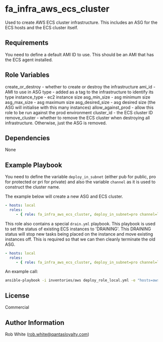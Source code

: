 # fa_infra_aws_ecs_cluster

Used to create AWS ECS cluster infrastructure. This includes an ASG for the ECS hosts and the ECS cluster itself.

## Requirements

You need to define a default AMI ID to use. This should be an AMI that has the ECS agent installed.

## Role Variables

create_or_destroy - whether to create or destroy the infrastructure
ami_id - AMI to use in ASG
type - added as a tag to the infrastructure to identify its type
instance_type - ec2 instance size
asg_min_size - asg minimum size
asg_max_size - asg maximum size
asg_desired_size - asg desired size (the ASG will initialise with this many instances)
allow_against_prod - allow this role to be run against the prod environment
cluster_id - the ECS cluster ID
remove_cluster - whether to remove the ECS cluster when destroying all infrastructure. Otherwise, just the ASG is removed.

## Dependencies

None

## Example Playbook

You need to define the variable `deploy_in_subnet` (either pub for public, pro for protected or pri for private) and also
the variable `channel` as it is used to construct the cluster name.

The example below will create a new ASG and ECS cluster.

```yaml
- hosts: local
  roles:
     - { role: fa_infra_aws_ecs_cluster, deploy_in_subnet=pro channel=lsl }
```

This role also contains a special `drain.yml` playbook. This playbook is used to set the status of existing ECS instances to 'DRAINING'.
This DRAINING status will stop new tasks being placed on the instance and move existing instances off.  This is required so that we can
then cleanly terminate the old ASG.

```yaml
- hosts: local
  roles:
     - { role: fa_infra_aws_ecs_cluster, deploy_in_subnet=pro channel=lsl create_or_destroy=drain }
```

An example call:
```bash
ansible-playbook -i inventories/aws deploy_role_local.yml -e "hosts=aws-account-qldev role_to_deplochay=fa_infra_aws_ecs_cluster use_sts=true env=dev channel=agw"
```

## License

Commercial

## Author Information

Rob White (rob.white@qantasloyalty.com)
